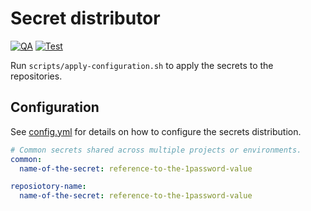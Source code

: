 # Secret distributor

[![QA](https://github.com/koenighotze/github-distribute-secrets/actions/workflows/qa.yml/badge.svg)](https://github.com/koenighotze/github-distribute-secrets/actions/workflows/qa.yml)
[![Test](https://github.com/koenighotze/github-distribute-secrets/actions/workflows/test.yml/badge.svg)](https://github.com/koenighotze/github-distribute-secrets/actions/workflows/test.yml)

Run `scripts/apply-configuration.sh` to apply the secrets to the repositories.

## Configuration

See [config.yml](./config.yml) for details on how to configure the secrets distribution.

```yaml
# Common secrets shared across multiple projects or environments.
common:
  name-of-the-secret: reference-to-the-1password-value

reposiotory-name:
  name-of-the-secret: reference-to-the-1password-value
```
